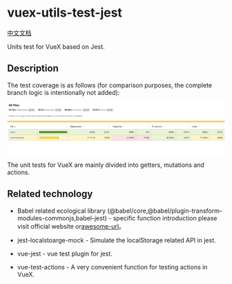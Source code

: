 # vuex-utils-test-jest

[中文文档](./README_ZH.md)

Units test for VueX based on Jest.

## Description

The test coverage is as follows (for comparison purposes, the complete branch logic is intentionally not added):

<img src="https://raw.githubusercontent.com/brizer/graph-bed/master/img/20190803192208.png"/>

The unit tests for VueX are mainly divided into getters, mutations and actions.

## Related technology

- Babel related ecological library (@babel/core,@babel/plugin-transform-modules-commonjs,babel-jest) - specific function introduction please visit official website or[awesome-url](https://brizer.github.io/urls/zh/babel_zh.html#babel)。

- jest-localstoarge-mock - Simulate the localStorage related API in jest.

- vue-jest - vue test plugin for jest.

- vue-test-actions - A very convenient function for testing actions in VueX.